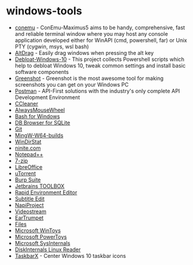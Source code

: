 # windows-tools
- [conemu](https://conemu.github.io/) - ConEmu-Maximus5 aims to be handy, comprehensive, fast and reliable terminal window where you may host any console application developed either for WinAPI (cmd, powershell, far) or Unix PTY  (cygwin, msys, wsl bash)
- [AltDrag](https://stefansundin.github.io/altdrag/) - Easily drag windows when pressing the alt key
- [Debloat-Windows-10](https://github.com/W4RH4WK/Debloat-Windows-10) - This project collects Powershell scripts which help to debloat Windows 10, tweak common settings and install basic software components
- [Greenshot](http://getgreenshot.org/) - Greenshot is the most awesome tool for making screenshots you can get on your Windows PC
- [Postman](https://www.getpostman.com/) - API-First solutions with the industry's only complete API Development Environment
- [CCleaner](https://www.ccleaner.com/)
- [AlwaysMouseWheel](http://www.softwareok.com/?Download=AlwaysMouseWheel)
- [Bash for Windows](https://stackoverflow.com/a/36465000/5765085)
- [DB Browser for SQLite](https://sqlitebrowser.org/)
- [Git](https://git-scm.com/)
- [MingW-W64-builds](https://mingw-w64.org/doku.php/download)
- [WinDirStat](https://windirstat.net/)
- [ninite.com](https://ninite.com/)
- [Notepad++](https://notepad-plus-plus.org/)
- [7-zip](https://www.7-zip.org/)
- [LibreOffice](https://pl.libreoffice.org/)
- [uTorrent](https://www.utorrent.com/utweb-index)
- [Burp Suite](https://portswigger.net/burp)
- [Jetbrains TOOLBOX](https://www.jetbrains.com/toolbox/)
- [Rapid Environment Editor](https://www.rapidee.com/en/about)
- [Subtitle Edit](https://www.nikse.dk/subtitleedit)
- [NapiProject](https://www.napiprojekt.pl/)
- [Videostream](https://getvideostream.com/)
- [EarTrumpet](https://eartrumpet.app/)
- [Files](https://github.com/files-community/Files)
- [Microsoft WinToys](https://apps.microsoft.com/store/detail/wintoys/9P8LTPGCBZXD)
- [Microsoft PowerToys](https://learn.microsoft.com/en-us/windows/powertoys/)
- [Microsoft SysInternals](https://learn.microsoft.com/en-us/sysinternals/)
- [DiskInternals Linux Reader](https://www.diskinternals.com/linux-reader/)
- [TaskbarX](https://chrisandriessen.nl/taskbarx) - Center Windows 10 taskbar icons
